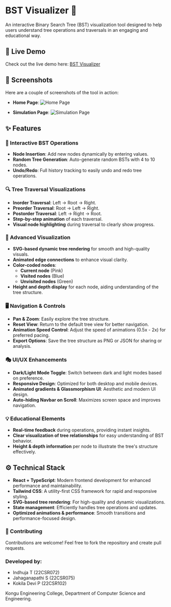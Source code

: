 # BST Visualizer 🌲

An interactive Binary Search Tree (BST) visualization tool designed to help users understand tree operations and traversals in an engaging and educational way.

## 🚀 Live Demo
Check out the live demo here: [BST Visualizer](https://bstvisualizer.netlify.app/)

## 📸 Screenshots
Here are a couple of screenshots of the tool in action:

- **Home Page**:
  ![Home Page](https://github.com/user-attachments/assets/ef6204d5-2048-4b38-84ef-77db7888c2c6)

- **Simulation Page**:
  ![Simulation Page](https://github.com/user-attachments/assets/afcce5e6-0964-46c4-a345-d129c5bce283)

## ✨ Features

### 🌟 Interactive BST Operations
- **Node Insertion**: Add new nodes dynamically by entering values.
- **Random Tree Generation**: Auto-generate random BSTs with 4 to 10 nodes.
- **Undo/Redo**: Full history tracking to easily undo and redo tree operations.

### 🔍 Tree Traversal Visualizations
- **Inorder Traversal**: Left → Root → Right.
- **Preorder Traversal**: Root → Left → Right.
- **Postorder Traversal**: Left → Right → Root.
- **Step-by-step animation** of each traversal.
- **Visual node highlighting** during traversal to clearly show progress.

### 🎨 Advanced Visualization
- **SVG-based dynamic tree rendering** for smooth and high-quality visuals.
- **Animated edge connections** to enhance visual clarity.
- **Color-coded nodes**:
  - **Current node** (Pink)
  - **Visited nodes** (Blue)
  - **Unvisited nodes** (Green)
- **Height and depth display** for each node, aiding understanding of the tree structure.

### 🖥️ Navigation & Controls
- **Pan & Zoom**: Easily explore the tree structure.
- **Reset View**: Return to the default tree view for better navigation.
- **Animation Speed Control**: Adjust the speed of animations (0.5x - 2x) for preferred pacing.
- **Export Options**: Save the tree structure as PNG or JSON for sharing or analysis.

### 🎭 UI/UX Enhancements
- **Dark/Light Mode Toggle**: Switch between dark and light modes based on preference.
- **Responsive Design**: Optimized for both desktop and mobile devices.
- **Animated gradients & Glassmorphism UI**: Aesthetic and modern UI design.
- **Auto-hiding Navbar on Scroll**: Maximizes screen space and improves navigation.

### 💡 Educational Elements
- **Real-time feedback** during operations, providing instant insights.
- **Clear visualization of tree relationships** for easy understanding of BST behavior.
- **Height & depth information** per node to illustrate the tree's structure effectively.

## ⚙️ Technical Stack
- **React + TypeScript**: Modern frontend development for enhanced performance and maintainability.
- **Tailwind CSS**: A utility-first CSS framework for rapid and responsive styling.
- **SVG-based tree rendering**: For high-quality and dynamic visualizations.
- **State management**: Efficiently handles tree operations and updates.
- **Optimized animations & performance**: Smooth transitions and performance-focused design.


### 🤝 Contributing
Contributions are welcome! Feel free to fork the repository and create pull requests.


### Developed by:
- Indhuja T (22CSR072)
- Jahaganapathi S (22CSR075)
- Kokila Devi P (22CSR102)

Kongu Engineering College, Department of Computer Science and Engineering.
